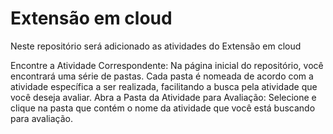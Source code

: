 # Extensão em cloud 
Neste repositório será adicionado as atividades do Extensão em cloud  

Encontre a Atividade Correspondente: Na página inicial do repositório, você encontrará uma série de pastas. Cada pasta é nomeada de acordo com a atividade específica a ser realizada, facilitando a busca pela atividade que você deseja avaliar. 
Abra a Pasta da Atividade para Avaliação: Selecione e clique na pasta que contém o nome da atividade que você está buscando para avaliação.
